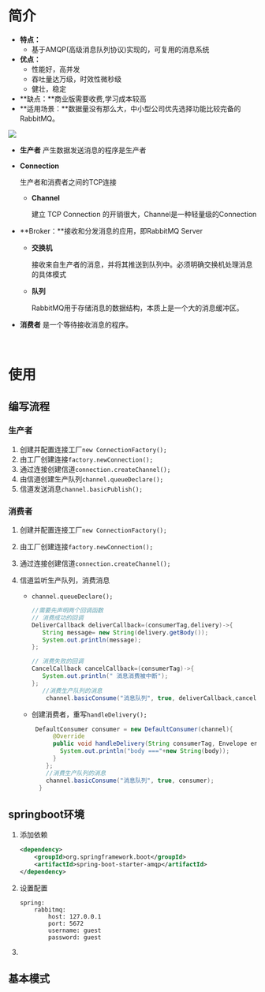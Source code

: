 # 简介

+ **特点：**
  + 基于AMQP(高级消息队列协议)实现的，可复用的消息系统
+ **优点：**
  + 性能好，高并发
  + 吞吐量达万级，时效性微秒级
  + 健壮，稳定
+ **缺点：**商业版需要收费,学习成本较高
+ **适用场景：**数据量没有那么大，中小型公司优先选择功能比较完备的 RabbitMQ。

![](https://lizhuo-file.oss-cn-hangzhou.aliyuncs.com/img/Snipaste_2022-06-10_06-15-11.png)

+ **生产者**
  产生数据发送消息的程序是生产者

+ **Connection**

  生产者和消费者之间的TCP连接

  + **Channel**

    建立 TCP Connection 的开销很大，Channel是一种轻量级的Connection 

+ **Broker：**接收和分发消息的应用，即RabbitMQ Server

  + **交换机**

    接收来自生产者的消息，并将其推送到队列中。必须明确交换机处理消息的具体模式

  + **队列**

    RabbitMQ用于存储消息的数据结构，本质上是一个大的消息缓冲区。

+ **消费者**
  是一个等待接收消息的程序。

​	

# 使用

## 编写流程

### 生产者

1. 创建并配置连接工厂`new ConnectionFactory();`
2. 由工厂创建连接`factory.newConnection();`
3. 通过连接创建信道`connection.createChannel();`
4. 由信道创建生产队列`channel.queueDeclare();`
5. 信道发送消息`channel.basicPublish();`

### 消费者

1. 创建并配置连接工厂`new ConnectionFactory();`

2. 由工厂创建连接`factory.newConnection();`

3. 通过连接创建信道`connection.createChannel();`

4. 信道监听生产队列，消费消息

   + `channel.queueDeclare();`

     ```java
     //需要先声明两个回调函数
     // 消费成功的回调
     DeliverCallback deliverCallback=(consumerTag,delivery)->{
     	String message= new String(delivery.getBody());
     	System.out.println(message);
     };
     
     // 消费失败的回调
     CancelCallback cancelCallback=(consumerTag)->{
     	System.out.println(" 消息消费被中断");
     };
     	//消费生产队列的消息
         channel.basicConsume("消息队列", true, deliverCallback,cancelCallback);
     ```

   + 创建消费者，重写`handleDelivery();`

     ```java
      DefaultConsumer consumer = new DefaultConsumer(channel){
           @Override
           public void handleDelivery(String consumerTag, Envelope envelope, AMQP.BasicProperties properties, byte[] body) throws IOException {
             System.out.println("body ==="+new String(body));
           }
         };
         //消费生产队列的消息
         channel.basicConsume("消息队列", true, consumer);
       }
     ```

## springboot环境

1. 添加依赖

   ```xml
   <dependency>
       <groupId>org.springframework.boot</groupId>
       <artifactId>spring-boot-starter-amqp</artifactId>
   </dependency>
   ```

2. 设置配置

   ```YML
   spring:
       rabbitmq:
           host: 127.0.0.1
           port: 5672
           username: guest
           password: guest
   ```

3. 

## 基本模式
